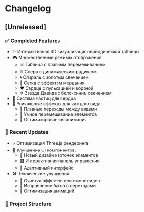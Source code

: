 # Changelog

## [Unreleased]

### ✅ Completed Features
- ✨ Интерактивная 3D визуализация периодической таблицы
- 🎮 Множественные режимы отображения:
  - 📊 Таблица с плавным перемешиванием
  - 🌐 Сфера с динамическим радиусом
  - 🌀 Спираль с золотым свечением
  - 📱 Сетка с эффектом мерцания
  - ❤️ Сердце с пульсацией и короной
  - ✡️ Звезда Давида с бело-синим свечением
- 🌟 Система частиц для сердца
- 🎨 Уникальные эффекты для каждого вида:
  - 💫 Плавные переходы между видами
  - 🎲 Умное перемешивание элементов
  - 🎯 Оптимизированная анимация

### 🔄 Recent Updates
- ⚡️ Оптимизация Three.js рендеринга
- 🎨 Улучшение UI компонентов:
  - 🔲 Новый дизайн карточек элементов
  - 🎛️ Интерактивная панель управления
  - 📱 Адаптивный интерфейс
- 🛠️ Технические улучшения:
  - 🧹 Очистка эффектов при смене видов
  - 🎯 Исправление багов с переходами
  - 🔄 Оптимизация анимаций

### 📂 Project Structure